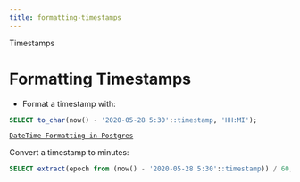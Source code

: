 ```yaml
---
title: formatting-timestamps
---
```


Timestamps

# Formatting Timestamps

- Format a timestamp with:

```sql
SELECT to_char(now() - '2020-05-28 5:30'::timestamp, 'HH:MI');
```

[`DateTime Formatting in Postgres`](https://www.postgresql.org/docs/current/functions-formatting.md)

Convert a timestamp to minutes:

```sql
SELECT extract(epoch from (now() - '2020-05-28 5:30'::timestamp)) / 60;
```

